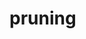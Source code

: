# pruning 

<br>

<span style="margin: 0 auto; max-width: 500;">

<!-- TEXT TEXT TEXT -->


<!-- IMAGE -->
<!-- <span style="text-align: center; padding: 10px; max-width: 500">
<img src="http://kuromatsubonsai.com/wp-content/uploads/2011/12/IMG_48112.jpg" width=300>
</span> -->


</span>
